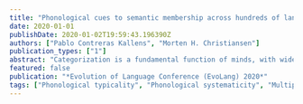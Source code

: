 ```yaml
---
title: "Phonological cues to semantic membership across hundreds of languages"
date: 2020-01-01
publishDate: 2020-01-02T19:59:43.196390Z
authors: ["Pablo Contreras Kallens", "Morten H. Christiansen"]
publication_types: ["1"]
abstract: "Categorization is a fundamental function of minds, with wide ranging implications for the rest of the cognitive system. In humans, categories are shared and communicated between minds, thus requiring explanations at the population level. In this paper, we discuss the current state of research on the cultural evolution of categorization. We begin by delineating key properties of categories in need of evolutionary explanation. We then review computational modeling and laboratory studies of category evolution, including their major insights and limitations. Finally, we discuss remaining challenges for understanding the cultural evolution of categorization."
featured: false
publication: "*Evolution of Language Conference (EvoLang) 2020*"
tags: ["Phonological typicality", "Phonological systematicity", "Multiple cue integration", "Language learning"]
---
```



